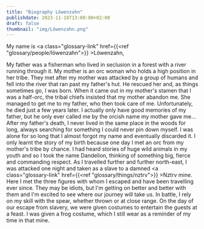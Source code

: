 ```yaml
---
title: "Biography Löwenzahn"
publishdate: 2023-11-18T13:00:00+02:00
draft: false
thumbnail: "img/Löwenzahn.png"
---
```


My name is <a class="glossary-link" href={{<ref "glossary/people/löwenzahn">}} >Löwenzahn</a>,

My father was a fisherman who lived in seclusion in a forest with a river running through it. My mother is an orc woman who holds a high position in her tribe. They met after my mother was attacked by a group of humans and fell into the river that ran past my father's hut. He rescued her and, as things sometimes go, I was born. When it came out in my mother's stamen that I was a half-orc, the tribal chiefs insisted that my mother abandon me. She managed to get me to my father, who then took care of me. Unfortunately, he died just a few years later. I actually only have good memories of my father, but he only ever called me by the orcish name my mother gave me... After my father's death, I never lived in the same place in the woods for long, always searching for something I could never pin down myself. I was alone for so long that I almost forgot my name and eventually discarded it. I only learnt the story of my birth because one day I met an orc from my mother's tribe by chance. I had heard stories of huge wild animals in my youth and so I took the name Dandelion, thinking of something big, fierce and commanding respect. As I travelled further and further north-east, I was attacked one night and taken as a slave to a damned <a class="glossary-link" href={{<ref "glossary/things/nztrv">}} >Nztrv</a> mine. Here I met the three figures with whom I escaped and have been travelling ever since. They may be idiots, but I'm getting on better and better with them and I'm excited to see where our journey will take us. In battle, I rely on my skill with the spear, whether thrown or at close range. On the day of our escape from slavery, we were given costumes to entertain the guests at a feast. I was given a frog costume, which I still wear as a reminder of my time in that mine.
